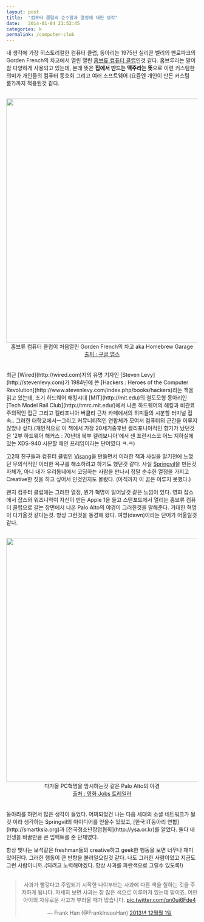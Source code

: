 ```yaml
---
layout: post
title:  "컴퓨터 클럽의 순수함과 열정에 대한 생각"
date:   2014-01-04 21:52:45
categories: k
permalink: /computer-club
---
```


내 생각에 가장 히스토리컬한 컴퓨터 클럽, 동아리는 1975년 실리콘 벨리의 멘로파크의 Gorden French의 차고에서 열린 열린 [홈브류 컴퓨터 클럽](http://en.wikipedia.org/wiki/Homebrew_Computer_Club)인것 같다. 홈브루라는 말이 참 다양하게 사용되고 있는데, 본래 뜻은 **집에서 만드는 맥주라는 뜻**으로 이런 커스텀한 의미가 개인들의 컴퓨터 동호회 그리고 여러 소프트웨어 (요즘엔 개인이 만든 커스텀롬?)까지 적용된것 같다.
<br /><br />
<center><img src="http://farm3.staticflickr.com/2811/11748179996_c08b5d9cd7_c.jpg" width="640"> <br />홈브류 컴퓨터 클럽이 처음열린 Gorden French의 차고 aka Homebrew Garage<br /><a href="https://www.google.com/maps/preview#!q=601-619+18th+Ave&data=!2m5!2m4!1sjCXzEcRXFZaSL6mq1YlPkw!2e0!9m1!6s18th+Avenue!4m15!2m14!1m13!1s0x808fa3446ee2c4cf%3A0x194aaaaa7ee22bab!3m8!1m3!1d3!2d-122.190441!3d37.472312!3m2!1i1366!2i667!4f49.65!4m2!3d37.472444!4d-122.190698">출처 : 구글 맵스</a></center>
<br /><br />
최근 [Wired](http://wired.com)지의 유명 기자인 [Steven Levy](http://stevenlevy.com)가 1984년에 쓴 [Hackers : Heroes of the Computer Revolution](http://www.stevenlevy.com/index.php/books/hackers)라는 책을 읽고 있는데, 초기 하드웨어 해킹시대 [MIT](http://mit.edu)의 철도모형 동아리인 [Tech Model Rail Club](http://tmrc.mit.edu/)에서 나온 하드웨어의 해킹과 비관료주의적인 접근 그리고 켈리포니아 버클리 근처 카페에서의 히피들의 시분할 터미널 접속.. 그러한 대학교에서ㅡ그리고 커뮤니티적인 연합체가 모여서 컴퓨터의 근간을 이루지 않았나 싶다.(개인적으로 이 책에서 가장 20세기중후반 켈리포니아적인 향기가 났던것은 '2부 하드웨어 해커스 : 70년대 북부 켈리보니아'에서 샌 프란시스코 어느 지하실에 있는 XDS-940 시분할 메인 프레임이라는 단어였다 ㅋ.ㅋ)

고2때 친구들과 컴퓨터 클럽인 [Visang](http://www.visang.or)을 만들면서 이러한 책과 사실을 알기전에 느꼈던 무의식적인 이러한 욕구를 해소하려고 하기도 했던것 같다. 사실 [Springvil](http://www.springvil.com)을 만든것 자체가, 아니 내가 우리동네에서 코딩하는 사람을 만나서 정말 순수한 열정을 가지고 Creative한 짓을 하고 싶어서 인것인지도 몰랐다. (아직까지 이 꿈은 이루지 못했다.)

왠지 컴퓨터 클럽에는 그러한 열정, 뭔가 혁명이 일어날것 같은 느낌이 있다. 영화 잡스에서 잡스와 워즈니악이 자신이 만든 Apple 1을 들고 스탠포드에서 열리는 홈브류 컴퓨터 클럽으로 갈는 장면에서 나온 Palo Alto의 야경이 그러한것을 말해준다. 거대한 혁명이 다가올것 같다는것. 항상 그런것을 동경해 왔다. 여명(dawn)이라는 단어가 어울릴것 같다. 
<br /><br />
<center><img src="http://farm3.staticflickr.com/2891/11746973505_54bd1b922b_o.png
" width="640"> <br />다가올 PC혁명을 암시하는것 같은 Palo Alto의 야경<br /><a href="http://www.youtube.com/watch?v=nryTz9iBqEI">출처 : 영화 Jobs 트레일러</a></center>
<br /><br />
동아리를 하면서 많은 생각이 들었다. 어찌되었건 나는 다음 세대의 소셜 네트워크가 될것 이라 생각하는 Springvil의 아이디어를 얻을수 있었고, [한국 IT동아리 연합](http://smartksia.org)과 [전국청소년창업협회](http://ysa.or.kr)를 알았다. 둘다 내 인생을 바꿀만큼 큰 임팩트를 준 단체였다.

항상 빛나는 보석같은 freshman들의 creative하고 geek한 행동을 보면 너무나 재미있어진다. 그러한 행동이 큰 반향을 불러일으킬것 같다. 나도 그러한 사람이었고 지금도 그런 사람이니까..(되려고 노력해야겠다. 항상 사과를 파란색으로 그릴수 있도록!)
<br /><br />
<center><blockquote class="twitter-tweet" lang="ko"><p>사과가 빨갛다고 주입되기 시작한 나이부터는 사과에 다른 색을 칠하는 것을 주저하게 됩니다. 자세히 보면 사과는 참 많은 색으로 이루어져 있는데 말이죠. 어린 아이의 자유로운 사고가 부러울 때가 많습니다. <a href="http://t.co/qn0uj6Fde4">pic.twitter.com/qn0uj6Fde4</a></p>&mdash; Frank Han (@FrankInsooHan) <a href="https://twitter.com/FrankInsooHan/statuses/407122639044751360">2013년 12월월 1일</a></blockquote>
<script async src="//platform.twitter.com/widgets.js" charset="utf-8"></script></center>
